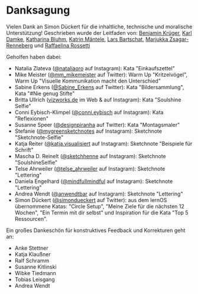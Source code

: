 # Danksagung

Vielen Dank an Simon Dückert für die inhaltliche, technische und moralische Unterstützung! Geschrieben wurde der Leitfaden von: [Benjamin Krüger](https://twitter.com/ben1kk), [Karl Damke](https://twitter.com/karlcdamke), [Katharina Bluhm](https://twitter.com/kuestenkonfetti), [Katrin Mäntele](https://twitter.com/kleinerW4hnsinn), [Lars Bartschat](https://twitter.com/BartschatLars), [Marjukka Zsagar-Renneberg](https://twitter.com/m4rjukka) und [Raffaelina Rossetti](https://twitter.com/denkflowrr)

Geholfen haben dabei: 

- Natalia Zlateva ([@nataliaoro](https://www.instagram.com/nataliaoro) auf Instagram): Kata "Einkaufszettel"
- Mike Meister ([@mm_mikemeister](https://www.twitter.com/mm_mikemeister) auf Twitter): Warm Up "Kritzelvögel", Warm Up "Visuelle Kommunikation macht den Unterschied"
- Sabine Erkens ([@Sabine_Erkens](https://www.twitter.com/Sabine_Erkens) auf Twitter): Kata "Bildersammlung", Kata "#Nie genug Stifte"
- Britta Ullrich ([vizworks.de](https://www.vizworks.de) im Web & auf Instagram): Kata "Soulshine Selfie"
- Conni Eybisch-Klimpel ([@conni.eybisch](https://www.instagram.com/conni.eybisch) auf Instagram): Kata "Reflexionen"
- Susanne Speer ([@designpiranha](https://www.twitter.com/designpiranha) auf Twitter): Kata "Montagsmaler"
- Stefanie ([@mygreensketchnotes](https://www.instagram.com/mygreensketchnotes) auf Instagram): Sketchnote "Sketchnote-Selfie"
- Katja Reiter ([@katja.visualisiert](https://www.instagram.com/katja.visualisiert) auf Instagram): Sketchnote "Beispiele für Schrift"
- Mascha D. Reinelt ([@sketchhenne](https://www.instagram.com/sketchhenne) auf Instagram): Sketchnote "SoulshineSelfie"
- Telse Ahrweiler ([@telse_ahrweiler](https://www.instagram.com/telse_ahrweiler) auf Instagram): Sketchnote "Lettering"
- Daniela Engelhard ([@mindfullmindful](https://www.instagram.com/mindfullmindful) auf Instagram): Sketchnote "Lettering"
- Andrea Wendt ([@anwendtbar](https://www.instagram.com/anwendtbar) auf Instagram): Sketchnote "Lettering"
- Simon Dückert ([@simondueckert](https://www.twitter.com/simondueckert) auf Twitter): aus dem lernOS übernommene Katas: "Circle Setup", "Meine Ziele für die nächsten 12 Wochen", "Ein Termin mit dir selbst" und Inspiration für die Kata "Top 5 Ressourcen". 

Ein großes Dankeschön für konstruktives Feedback und Korrekturen geht an: 

- Anke Stettner
- Katja Klaußner
- Ralf Schramm
- Susanne Kitlinski
- Wibke Tiedmann
- Tobias Leisgang
- Andrea Wendt